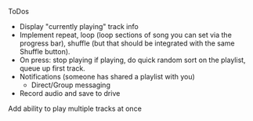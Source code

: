 ToDos

- Display "currently playing" track info
- Implement repeat, loop (loop sections of song you can set via the progress bar), shuffle (but that should be integrated with the same Shuffle button).
- On press: stop playing if playing, do quick random sort on the playlist, queue up first track.
- Notifications (someone has shared a playlist with you)
    - Direct/Group messaging
- Record audio and save to drive

Add ability to play multiple tracks at once
